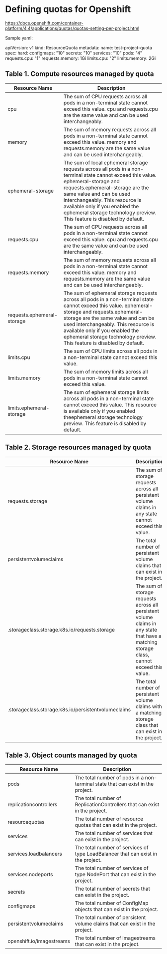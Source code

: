 # Defining quotas for Openshift 
https://docs.openshift.com/container-platform/4.4/applications/quotas/quotas-setting-per-project.html

Sample yaml:

apiVersion: v1
kind: ResourceQuota
metadata:
  name: test-project-quota
spec:
  hard:
    configmaps: "10" 
    secrets: "10" 
    services: "10" 
    pods: "4" 
    requests.cpu: "1" 
    requests.memory: 1Gi 
    limits.cpu: "2" 
    limits.memory: 2Gi 

## Table 1. Compute resources managed by quota

|Resource Name|Description|
|--- |--- |
|cpu|The sum of CPU requests across all pods in a non-terminal state cannot exceed this value. cpu and requests.cpu are the same value and can be used interchangeably.|
|memory|The sum of memory requests across all pods in a non-terminal state cannot exceed this value. memory and requests.memory are the same value and can be used interchangeably.|
|ephemeral-storage|The sum of local ephemeral storage requests across all pods in a non-terminal state cannot exceed this value. ephemeral-storage and requests.ephemeral-storage are the same value and can be used interchangeably. This resource is available only if you enabled the ephemeral storage technology preview. This feature is disabled by default.|
|requests.cpu|The sum of CPU requests across all pods in a non-terminal state cannot exceed this value. cpu and requests.cpu are the same value and can be used interchangeably.|
|requests.memory|The sum of memory requests across all pods in a non-terminal state cannot exceed this value. memory and requests.memory are the same value and can be used interchangeably.|
|requests.ephemeral-storage|The sum of ephemeral storage requests across all pods in a non-terminal state cannot exceed this value. ephemeral-storage and requests.ephemeral-storage are the same value and can be used interchangeably. This resource is available only if you enabled the ephemeral storage technology preview. This feature is disabled by default.|
|limits.cpu|The sum of CPU limits across all pods in a non-terminal state cannot exceed this value.|
|limits.memory|The sum of memory limits across all pods in a non-terminal state cannot exceed this value.|
|limits.ephemeral-storage|The sum of ephemeral storage limits across all pods in a non-terminal state cannot exceed this value. This resource is available only if you enabled theephemeral storage technology preview. This feature is disabled by default.|

## Table 2. Storage resources managed by quota 

|Resource Name|Description|
|--- |--- |
|requests.storage|The sum of storage requests across all persistent volume claims in any state cannot exceed this value.|
|persistentvolumeclaims|The total number of persistent volume claims that can exist in the project.|
|<storage-class-name>.storageclass.storage.k8s.io/requests.storage|The sum of storage requests across all persistent volume claims in any state that have a matching storage class, cannot exceed this value.|
|<storage-class-name>.storageclass.storage.k8s.io/persistentvolumeclaims|The total number of persistent volume claims with a matching storage class that can exist in the project.|
  
## Table 3. Object counts managed by quota

|Resource Name|Description|
|--- |--- |
|pods|The total number of pods in a non-terminal state that can exist in the project.|
|replicationcontrollers|The total number of ReplicationControllers that can exist in the project.|
|resourcequotas|The total number of resource quotas that can exist in the project.|
|services|The total number of services that can exist in the project.|
|services.loadbalancers|The total number of services of type LoadBalancer that can exist in the project.|
|services.nodeports|The total number of services of type NodePort that can exist in the project.|
|secrets|The total number of secrets that can exist in the project.|
|configmaps|The total number of ConfigMap objects that can exist in the project.|
|persistentvolumeclaims|The total number of persistent volume claims that can exist in the project.|
|openshift.io/imagestreams|The total number of imagestreams that can exist in the project.|  
  

